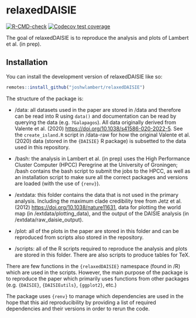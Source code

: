 
# relaxedDAISIE

<!-- badges: start -->
[![R-CMD-check](https://github.com/joshwlambert/relaxedDAISIE/actions/workflows/R-CMD-check.yaml/badge.svg)](https://github.com/joshwlambert/relaxedDAISIE/actions/workflows/R-CMD-check.yaml)
[![Codecov test coverage](https://codecov.io/gh/joshwlambert/relaxedDAISIE/branch/main/graph/badge.svg)](https://app.codecov.io/gh/joshwlambert/relaxedDAISIE?branch=main)
<!-- badges: end -->

The goal of relaxedDAISIE is to reproduce the analysis and plots of Lambert et
al. (in prep).

## Installation

You can install the development version of relaxedDAISIE like so:

``` r
remotes::install_github("joshwlambert/relaxedDAISIE")
```

The structure of the package is:

- /data: all datasets used in the paper are stored in /data and therefore can
be read into R using `data()` and documentation can be read by querying the 
data (e.g. `?Galapagos`). All data originally derived from Valente et al. (2020)
<https://doi.org/10.1038/s41586-020-2022-5>. See the `create_island.R` script in
/data-raw for how the original Valente et al. (2020) data (stored in the 
`{DAISIE}` R package) is subsetted to the data used in this repository.

- /bash: the analysis in Lambert et al. (in prep) uses the High Performance Cluster
Computer (HPCC) Peregrine at the University of Groningen; /bash contains the 
bash script to submit the jobs to the HPCC, as well as an installation script
to make sure all the correct packages and versions are loaded (with the use of
`{renv}`).

- /extdata: this folder contains the data that is not used in the primary analysis.
Including the maximum clade credibility tree from Jetz et al. (2012) 
<https://doi.org/10.1038/nature11631>, data for plotting the world map (in /extdata/plotting_data),
and the output of the DAISIE analysis (in /extdata/raw_daisie_output).

- /plot: all of the plots in the paper are stored in this folder and can be reproduced
from scripts also stored in the repository.

- /scripts: all of the R scripts required to reproduce the analysis and plots are stored
in this folder. There are also scripts to produce tables for TeX.

There are few functions in the `{relaxedDAISIE}` namespace (found in /R) which are
used in the scripts. However, the main purpose of the package is to reproduce the paper
which primarily uses functions from other packages (e.g. `{DAISIE}`, `{DAISIEutils}`, `{ggplot2}`, etc.)

The package uses `{renv}` to manage which dependencies are used in the hope that this
aid reproducibility by providing a list of required dependencies and their versions in
order to rerun the code.






